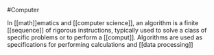 #Computer 

In [[math]]ematics and [[computer science]], an algorithm is a finite [[sequence]] of rigorous instructions, typically used to solve a class of specific problems or to perform a [[comput]]. Algorithms are used as specifications for performing calculations and [[data processing]]


